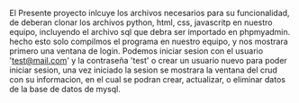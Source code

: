 El Presente proyecto inlcuye los archivos necesarios para su funcionalidad, de deberan clonar los archivos python, html, css, javascritp en nuestro equipo,
incluyendo el archivo sql que debra ser importado en phpmyadmin. hecho esto solo compilmos el programa en nuestro equipo, y nos mostrara primero una ventana de login.
Podemos iniciar sesion con el usuario 'test@mail.com' y la contraseña 'test' o crear un usuario nuevo para poder iniciar sesion,
una vez iniciado la sesion se mostrara la ventana del crud con su informacion, en el cual se podran crear, actualizar, o eliminar datos de la base de datos de mysql.
